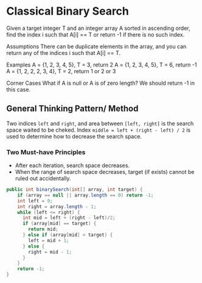 # Classical Binary Search
Given a target integer T and an integer array A sorted in ascending order, find the index i such that A[i] == T or return -1 if there is no such index.

Assumptions
There can be duplicate elements in the array, and you can return any of the indices i such that A[i] == T.

Examples
A = {1, 2, 3, 4, 5}, T = 3, return 2
A = {1, 2, 3, 4, 5}, T = 6, return -1
A = {1, 2, 2, 2, 3, 4}, T = 2, return 1 or 2 or 3

Corner Cases
What if A is null or A is of zero length? We should return -1 in this case.

## General Thinking Pattern/ Method
Two indices `left` and `right`, and area between `[left, right]` is the search space waited to be cheked.
Index `middle = left + (right - left) / 2` is used to determine how to decrease the search space.
### Two Must-have Principles
- After each iteration, search space decreases.
- When the range of search space decreases, target (if exists) cannot be ruled out accidentally.

```java
public int binarySearch(int[] array, int target) {
    if (array == null || array.length == 0) return -1;
    int left = 0;
    int right = array.length - 1;
    while (left <= right) {
      int mid = left + (right - left)/2;
      if (array[mid] == target) {
        return mid;
      } else if (array[mid] < target) {
        left = mid + 1;
      } else {
        right = mid - 1;
      }
    }
    return -1;
}
```
